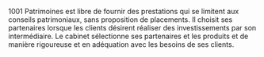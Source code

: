 1001 Patrimoines est libre de fournir des prestations qui se limitent aux conseils patrimoniaux, sans proposition de placements. Il choisit ses partenaires lorsque les clients désirent réaliser des investissements par son intermédiaire.
Le cabinet sélectionne ses partenaires et les produits et de manière rigoureuse et en adéquation avec les besoins de ses clients.
